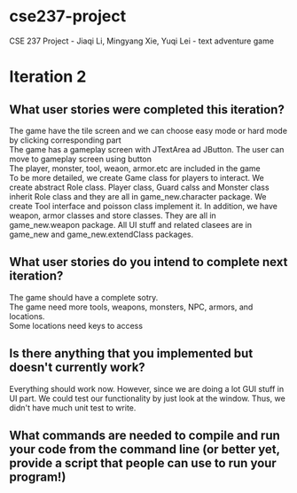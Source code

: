 # cse237-project

CSE 237 Project - Jiaqi Li, Mingyang Xie, Yuqi Lei - text adventure game

# Iteration 2

## What user stories were completed this iteration?

The game have the tile screen and we can choose easy mode or hard mode by clicking corresponding part<br />
The game has a gameplay screen with JTextArea ad JButton. The user can move to gameplay screen using button <br />
The player, monster, tool, weaon, armor.etc are included in the game<br />
To be more detailed, we create Game class for players to interact. We create abstract Role class. Player class, Guard calss and Monster class inherit Role class and they are all in game_new.character package. We create Tool interface and poisson class implement it. In addition, we have weapon, armor classes and store classes. They are all in game_new.weapon package. All UI stuff and related clasees are in game_new and game_new.extendClass packages.

## What user stories do you intend to complete next iteration?
The game should have a complete sotry.<br />
The game need more tools, weapons, monsters, NPC, armors, and locations.<br />
Some locations need keys to access
## Is there anything that you implemented but doesn't currently work?
Everything should work now. However, since we are doing a lot GUI stuff in UI part. We could test our functionality by just look at the window. Thus, we didn't have much unit test to write.

## What commands are needed to compile and run your code from the command line (or better yet, provide a script that people can use to run your program!)

